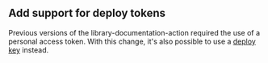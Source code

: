 ## Add support for deploy tokens

Previous versions of the library-documentation-action required the use of a personal access token. With this change, it's also possible to use a [deploy key](https://docs.github.com/en/developers/overview/managing-deploy-keys#deploy-keys) instead.

